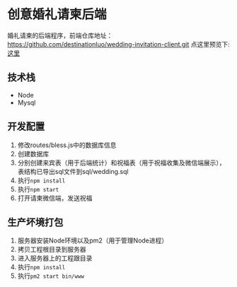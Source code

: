 # 创意婚礼请柬后端

婚礼请柬的后端程序，前端仓库地址：https://github.com/destinationluo/wedding-invitation-client.git
点这里预览下:[这里](http://lamolilaguanfang.com:1314)

## 技术栈

- Node
- Mysql

## 开发配置

1. 修改routes/bless.js中的数据库信息
2. 创建数据库
3. 分别创建来宾表（用于后端统计）和祝福表（用于祝福收集及微信端展示），表结构已导出sql文件到sql/wedding.sql
4. 执行`npm install`
5. 执行`npm start`
6. 打开请柬微信端，发送祝福

## 生产坏境打包

1. 服务器安装Node环境以及pm2（用于管理Node进程）
2. 拷贝工程根目录到服务器
3. 进入服务器上的工程跟目录
4. 执行`npm install`
4. 执行`pm2 start bin/www`